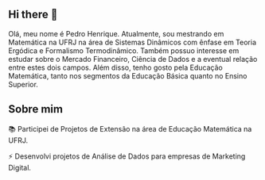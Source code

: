 ## Hi there 👋

<!--
**Pedrohs2002/Pedrohs2002** is a ✨ _special_ ✨ repository because its `README.md` (this file) appears on your GitHub profile.

Here are some ideas to get you started:

- 🔭 I’m currently working on ...
- 🌱 I’m currently learning ...
- 👯 I’m looking to collaborate on ...
- 🤔 I’m looking for help with ...
- 💬 Ask me about ...
- 📫 How to reach me: ...
- 😄 Pronouns: ...
- ⚡ Fun fact: ...
-->

Olá, meu nome é Pedro Henrique. 
Atualmente, sou mestrando em Matemática na UFRJ na área de Sistemas Dinâmicos com ênfase em Teoria Ergódica e Formalismo Termodinâmico. 
Também possuo interesse em estudar sobre o Mercado Financeiro, Ciência de Dados e a eventual relação entre estes dois campos. 
Além disso, tenho gosto pela Educação Matemática, tanto nos segmentos da Educação Básica quanto no Ensino Superior.

## Sobre mim

📚 Participei de Projetos de Extensão na área de Educação Matemática na UFRJ.

⚡ Desenvolvi projetos de Análise de Dados para empresas de Marketing Digital. 
